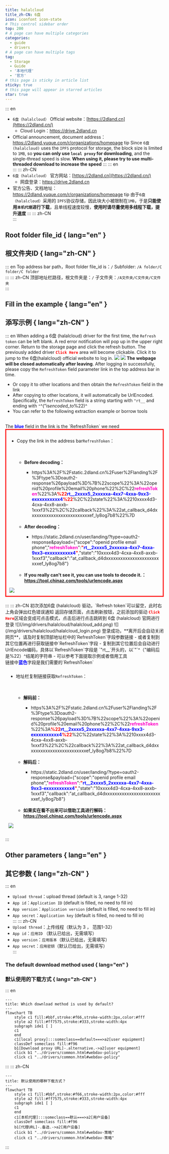 ```yaml
---
title: halalcloud
title_zh-CN: 6盘
icon: iconfont icon-state
# This control sidebar order
top: 200
# A page can have multiple categories
categories:
  - guide
  - drivers
# A page can have multiple tags
tag:
  - Storage
  - Guide
  - '本地代理'
  - '官方'
# this page is sticky in article list
sticky: true
# this page will appear in starred articles
star: true
---
```


::: en

- `6盘（halalcloud）` Official website：[https://2dland.cn](https://2dland.cn/)
  - Cloud Login：https://drive.2dland.cn
- Official announcement, document address：https://2dland.yuque.com/r/organizations/homepage
  tip
  Since `6盘 (halalcloud)` uses the `IPFS` protocol for storage, the block size is limited to `1MB`, so **you can only use `local proxy` for downloading**, and the single-thread speed is slow. **When using it, please try to use multi-threaded download to increase the speed**
  :::
  ::: en
  <br/>
  :::
  ::: zh-CN
- `6盘（halalcloud）` 官方网站：[https://2dland.cn](https://2dland.cn/)
  - 网盘登录：https://drive.2dland.cn
- 官方公告、文档地址：https://2dland.yuque.com/r/organizations/homepage
  tip
  由于`6盘（halalcloud）`采用的 `IPFS`协议存储，因此块大小被限制在`1MB`，于是**只能使用`本机代理`进行下载**，且单线程速度较慢，**使用时请尽量使用多线程下载，提升速度**
  :::
  ::: zh-CN
  <br/>
  :::

## **Root folder file_id** { lang="en" }

## **根文件夹ID** { lang="zh-CN" }

::: en
Top address bar path，Root folder file_id is：`/`
Subfolder: `/A folder/C folder/C folder`
<br/>
:::
::: zh-CN
顶部地址栏路径，根文件夹是：`/`
子文件夹：`/A文件夹/C文件夹/C文件夹`
<br/>
:::

## **Fill in the example** { lang="en" }

## **添写示例** { lang="zh-CN" }

::: en
When adding a 6盘 (halalcloud) driver for the first time, the `Refresh token` can be left blank. A red error notification will pop up in the upper right corner.
Return to the storage page and click the refresh button. The previously added driver <code style="font-weight: bold;color:red">Click Here</code> area will become clickable. Click it to jump to the 6盘(halalcloud) official website to log in.
![](/img/drivers/halalcloud/halalcloud_add.png)
![](/img/drivers/halalcloud/halalcloud_login.png)
**The webpage will be closed automatically after leaving**. After logging in successfully, please copy the `RefreshToken` field parameter link in the top address bar in time.

- Or copy it to other locations and then obtain the `RefreshToken` field in the link
- After copying to other locations, it will automatically be UrlEncoded. Specifically, the `RefreshToken` field is a string starting with `"rt__` and ending with `"`^("is*encoded_to*%22)^
- You can refer to the following extraction example or borrow tools
<br/>
The <span style="font-weight: bold;color: blue;">blue</span> field in the link is the `RefreshToken` we need
<div style="border: 3px solid red;padding: 10px;">
	<ul>
		<li>Copy the link in the address bar<code>RefreshToken</code>：</li><br/>
		<ul><br/>
			<li style="font-weight: bold;">Before decoding：</li>
			<ul>
                <li>https%3A%2F%2Fstatic.2dland.cn%2Fuser%2Flanding%2F%3Ftype%3Doauth2-response%26payload%3D%7B%22scope%22%3A%22openid%20profile%20email%20phone%22%2C%22<span style="font-weight: bold;color: #ff00c6;">refreshToken</span>%22%3A<span style="font-weight: bold;color: red;">%22</span><span style="font-weight: bold;color: blue;">rt__2xxxx5_2xxxxxa-4xx7-4xxa-9xx3-exxxxxxxxxx4</span><span style="font-weight: bold;color: red;">%22</span>%2C%22state%22%3A%2210xxxx4d3-4cxa-4xx8-axxb-1xxxf3%22%2C%22callback%22%3A%22at_callback_d4dxxxxxxxxxxxxxxxxxxxxxxxxxef_ly8og7b8%22%7D</li>
			</ul><br/>
			<li style="font-weight: bold;">After decoding：</li>
			<ul>
				<li>https://static.2dland.cn/user/landing/?type=oauth2-response&payload={"scope":"openid profile email phone","<span style="font-weight: bold;color: #ff00c6;">refreshToken</span>":<span style="font-weight: bold;color: red;">"</span><span style="font-weight: bold;color: blue;">rt__2xxxx5_2xxxxxa-4xx7-4xxa-9xx3-exxxxxxxxxx4</span><span style="font-weight: bold;color: red;">"</span>,"state":"10xxxx4d3-4cxa-4xx8-axxb-1xxxf3","callback":"at_callback_d4dxxxxxxxxxxxxxxxxxxxxxxxxxef_ly8og7b8"}</li>
			</ul><br/>
            <li style="font-weight: bold;">If you really can't see it, you can use tools to decode it.：<a href="https://tool.chinaz.com/tools/urlencode.aspx">https://tool.chinaz.com/tools/urlencode.aspx</a>
			</li>
		</ul>
	</ul>
    <img src="/img/drivers/halalcloud/halalcloud_url.png">
</div>
<br/>
:::
::: zh-CN
初次添加6盘 (halalcloud) 驱动，`Refresh token`可以留空，此时右上角会弹出红色错误通知
返回存储页面，点击刷新按钮，之前添加的驱动 <code style="font-weight: bold;color:red">Click Here</code>区域会变成可点击模式，点击后进行点击跳转到 6盘 (halalcloud) 官网进行登录
![](/img/drivers/halalcloud/halalcloud_add.png)
![](/img/drivers/halalcloud/halalcloud_login.png)
登录成功，**离开后会自动关闭网页**，请及时复制顶部地址栏中的`RefreshToken`字段参数链接
- 或者复制到其它位置再进行获取链接中`RefreshToken`字段
- 复制到其它位置后会自动进行UrlEncode编码，具体以`RefreshToken`字段是 `"rt__`开头的，以`"`^（"编码后是%22）^结尾的字符串
  - 可以参考下面提取示例或者借用工具
  <br/>
  链接中<span style="font-weight: bold;color: blue;">蓝色</span>字段是我们需要的`RefreshToken`
  <div style="btop: 3px solid red;padding: 10px;">
  	<ul>
  		<li>地址栏复制链接获取<code>RefreshToken</code>：</li><br/>
  		<ul><br/>
  			<li style="font-weight: bold;">解码前：</li>
  			<ul>
                  <li>https%3A%2F%2Fstatic.2dland.cn%2Fuser%2Flanding%2F%3Ftype%3Doauth2-response%26payload%3D%7B%22scope%22%3A%22openid%20profile%20email%20phone%22%2C%22<span style="font-weight: bold;color: #ff00c6;">refreshToken</span>%22%3A<span style="font-weight: bold;color: red;">%22</span><span style="font-weight: bold;color: blue;">rt__2xxxx5_2xxxxxa-4xx7-4xxa-9xx3-exxxxxxxxxx4</span><span style="font-weight: bold;color: red;">%22</span>%2C%22state%22%3A%2210xxxx4d3-4cxa-4xx8-axxb-1xxxf3%22%2C%22callback%22%3A%22at_callback_d4dxxxxxxxxxxxxxxxxxxxxxxxxxef_ly8og7b8%22%7D</li>
  			</ul><br/>
  			<li style="font-weight: bold;">解码后：</li>
  			<ul>
  				<li>https://static.2dland.cn/user/landing/?type=oauth2-response&payload={"scope":"openid profile email phone","<span style="font-weight: bold;color: #ff00c6;">refreshToken</span>":<span style="font-weight: bold;color: red;">"</span><span style="font-weight: bold;color: blue;">rt__2xxxx5_2xxxxxa-4xx7-4xxa-9xx3-exxxxxxxxxx4</span><span style="font-weight: bold;color: red;">"</span>,"state":"10xxxx4d3-4cxa-4xx8-axxb-1xxxf3","callback":"at_callback_d4dxxxxxxxxxxxxxxxxxxxxxxxxxef_ly8og7b8"}</li>
  			</ul><br/>
              <li style="font-weight: bold;">如果实在看不出来可以借助工具进行解码：<a href="https://tool.chinaz.com/tools/urlencode.aspx">https://tool.chinaz.com/tools/urlencode.aspx</a>
  			</li>
  		</ul>
  	</ul>
      <img src="/img/drivers/halalcloud/halalcloud_url.png">
  </div>
  <br/>
  :::

## **Other parameters** { lang="en" }

## **其它参数** { lang="zh-CN" }

::: en

- `Upload thread`：upload thread (default is 3, range 1-32)
- `App id`：`Application ID` (default is filled, no need to fill in)
- `App version`：`Application version` (default is filled, no need to fill in)
- `App secret`：`Application key` (default is filled, no need to fill in)
  <br/>
  :::
  ::: zh-CN
- `Upload thread`：上传线程（默认为 3 ， 范围1-32）
- `App id`：`应用ID` （默认已给出，无需填写）
- `App version`：`应用版本`（默认已给出，无需填写）
- `App secret`：`应用密钥`（默认已给出，无需填写）
  <br/>
  :::

### **The default download method used** { lang="en" }

### **默认使用的下载方式** { lang="zh-CN" }

::: en

```mermaid
---
title: Which download method is used by default?
---
flowchart TB
    style c1 fill:#bbf,stroke:#f66,stroke-width:2px,color:#fff
    style a2 fill:#ff7575,stroke:#333,stroke-width:4px
    subgraph ide1 [ ]
    c1
    end
    c1[local proxy]:::someclass==default===>a2[user equipment]
    classDef someclass fill:#f96
    b1[Download proxy URL]-.alternative.->a2[user equipment]
    click b1 "../drivers/common.html#webdav-policy"
    click c1 "../drivers/common.html#webdav-policy"
```

:::
::: zh-CN

```mermaid
---
title: 默认使用的哪种下载方式？
---
flowchart TB
    style c1 fill:#bbf,stroke:#f66,stroke-width:2px,color:#fff
    style a2 fill:#ff7575,stroke:#333,stroke-width:4px
    subgraph ide1 [ ]
    c1
    end
    c1[本机代理]:::someclass==默认===>a2[用户设备]
    classDef someclass fill:#f96
    b1[代理URL]-.备选.->a2[用户设备]
    click b1 "../drivers/common.html#webdav-策略"
    click c1 "../drivers/common.html#webdav-策略"
```

:::
